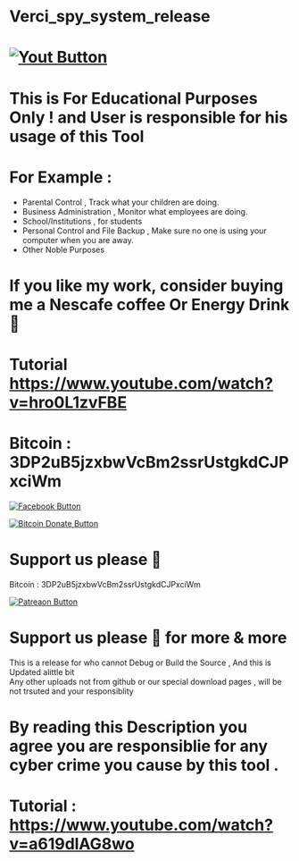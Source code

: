 # Verci_spy_system_release



# [![Yout Button](https://raw.githubusercontent.com/SaherBlueEagle/BlueEagle-Endless-RAT/main/watch_button.png)](https://blueeaglehacks.blogspot.com/2019/10/open-source-vbs-worm-controller-in-vbnet.html)


# This is For Educational Purposes Only ! and User is responsible for his usage of this Tool

# For Example : 
- Parental Control , Track what your children are doing.
- Business Administration , Monitor what employees are doing.
- School/Institutions , for students
- Personal Control and File Backup , Make sure no one is using your computer when you are away.
- Other Noble Purposes
 
# If you like my work, consider buying me a Nescafe coffee Or Energy Drink 🥰 
# Tutorial https://www.youtube.com/watch?v=hro0L1zvFBE


# Bitcoin : 3DP2uB5jzxbwVcBm2ssrUstgkdCJPxciWm
[![Facebook Button](https://raw.githubusercontent.com/SaherBlueEagle/BlueEagle-XPR-Open-Source/main/ficon.png)](https://www.facebook.com/SaherBlueEagle.ghtml)

[![Bitcoin Donate Button](https://raw.githubusercontent.com/SaherBlueEagle/XPR-2020-Free/master/Bitcoin-Donate-button.png)](https://www.facebook.com/NsBleeD/posts/)
# Support us please 🥰  
Bitcoin : 3DP2uB5jzxbwVcBm2ssrUstgkdCJPxciWm

[![Patreaon Button](https://raw.githubusercontent.com/SaherBlueEagle/XPR-2020-Free/master/patreon_button2.png)](https://www.patreon.com/BlueEagle)
# Support us please 🥰 for more & more  

This is a release for who cannot Debug or Build the Source , And this is Updated alittle bit  
Any other uploads not from github or our special download pages , will be not trsuted and your responsiblity
# By reading this Description you agree you are responsiblie for any cyber crime you cause by this tool .
# Tutorial : https://www.youtube.com/watch?v=a619dlAG8wo 
